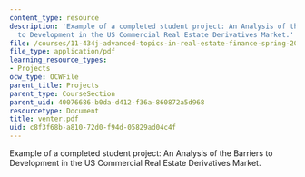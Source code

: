 ```yaml
---
content_type: resource
description: 'Example of a completed student project: An Analysis of the Barriers
  to Development in the US Commercial Real Estate Derivatives Market.'
file: /courses/11-434j-advanced-topics-in-real-estate-finance-spring-2007/c8f3f68ba81072d0f94d05829ad04c4f_venter.pdf
file_type: application/pdf
learning_resource_types:
- Projects
ocw_type: OCWFile
parent_title: Projects
parent_type: CourseSection
parent_uid: 40076686-b0da-d412-f36a-860872a5d968
resourcetype: Document
title: venter.pdf
uid: c8f3f68b-a810-72d0-f94d-05829ad04c4f
---
```

Example of a completed student project: An Analysis of the Barriers to Development in the US Commercial Real Estate Derivatives Market.

